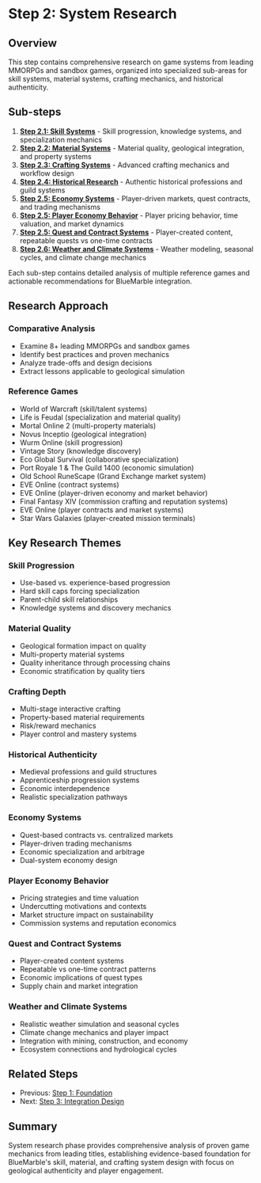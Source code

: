 # Step 2: System Research

## Overview

This step contains comprehensive research on game systems from leading MMORPGs and sandbox games, organized into specialized sub-areas for skill systems, material systems, crafting mechanics, and historical authenticity.

## Sub-steps

1. **[Step 2.1: Skill Systems](step-2.1-skill-systems/)** - Skill progression, knowledge systems, and specialization mechanics
2. **[Step 2.2: Material Systems](step-2.2-material-systems/)** - Material quality, geological integration, and property systems
3. **[Step 2.3: Crafting Systems](step-2.3-crafting-systems/)** - Advanced crafting mechanics and workflow design
4. **[Step 2.4: Historical Research](step-2.4-historical-research/)** - Authentic historical professions and guild systems
5. **[Step 2.5: Economy Systems](step-2.5-economy-systems/)** - Player-driven markets, quest contracts, and trading mechanisms
5. **[Step 2.5: Player Economy Behavior](step-2.5-player-economy-behavior/)** - Player pricing behavior, time valuation, and market dynamics
5. **[Step 2.5: Quest and Contract Systems](step-2.5-quest-systems/)** - Player-created content, repeatable quests vs one-time contracts
6. **[Step 2.6: Weather and Climate Systems](step-2.6-weather-climate-systems/)** - Weather modeling, seasonal cycles, and climate change mechanics

Each sub-step contains detailed analysis of multiple reference games and actionable recommendations for BlueMarble integration.

## Research Approach

### Comparative Analysis
- Examine 8+ leading MMORPGs and sandbox games
- Identify best practices and proven mechanics
- Analyze trade-offs and design decisions
- Extract lessons applicable to geological simulation

### Reference Games
- World of Warcraft (skill/talent systems)
- Life is Feudal (specialization and material quality)
- Mortal Online 2 (multi-property materials)
- Novus Inceptio (geological integration)
- Wurm Online (skill progression)
- Vintage Story (knowledge discovery)
- Eco Global Survival (collaborative specialization)
- Port Royale 1 & The Guild 1400 (economic simulation)
- Old School RuneScape (Grand Exchange market system)
- EVE Online (contract systems)
- EVE Online (player-driven economy and market behavior)
- Final Fantasy XIV (commission crafting and reputation systems)
- EVE Online (player contracts and market systems)
- Star Wars Galaxies (player-created mission terminals)

## Key Research Themes

### Skill Progression
- Use-based vs. experience-based progression
- Hard skill caps forcing specialization
- Parent-child skill relationships
- Knowledge systems and discovery mechanics

### Material Quality
- Geological formation impact on quality
- Multi-property material systems
- Quality inheritance through processing chains
- Economic stratification by quality tiers

### Crafting Depth
- Multi-stage interactive crafting
- Property-based material requirements
- Risk/reward mechanics
- Player control and mastery systems

### Historical Authenticity
- Medieval professions and guild structures
- Apprenticeship progression systems
- Economic interdependence
- Realistic specialization pathways

### Economy Systems
- Quest-based contracts vs. centralized markets
- Player-driven trading mechanisms
- Economic specialization and arbitrage
- Dual-system economy design
### Player Economy Behavior
- Pricing strategies and time valuation
- Undercutting motivations and contexts
- Market structure impact on sustainability
- Commission systems and reputation economics
### Quest and Contract Systems
- Player-created content systems
- Repeatable vs one-time contract patterns
- Economic implications of quest types
- Supply chain and market integration

### Weather and Climate Systems
- Realistic weather simulation and seasonal cycles
- Climate change mechanics and player impact
- Integration with mining, construction, and economy
- Ecosystem connections and hydrological cycles

## Related Steps

- Previous: [Step 1: Foundation](../step-1-foundation/)
- Next: [Step 3: Integration Design](../step-3-integration-design/)

## Summary

System research phase provides comprehensive analysis of proven game mechanics from leading titles, establishing evidence-based foundation for BlueMarble's skill, material, and crafting system design with focus on geological authenticity and player engagement.
